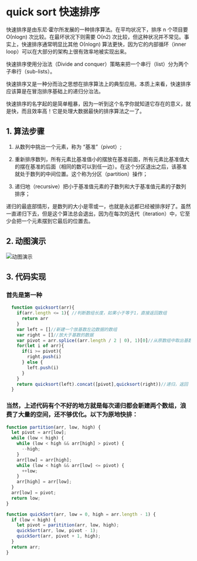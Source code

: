 # quick sort 快速排序

快速排序是由东尼·霍尔所发展的一种排序算法。在平均状况下，排序 n 个项目要 Ο(nlogn) 次比较。在最坏状况下则需要 Ο(n2) 次比较，但这种状况并不常见。事实上，快速排序通常明显比其他 Ο(nlogn) 算法更快，因为它的内部循环（inner loop）可以在大部分的架构上很有效率地被实现出来。

快速排序使用分治法（Divide and conquer）策略来把一个串行（list）分为两个子串行（sub-lists）。

快速排序又是一种分而治之思想在排序算法上的典型应用。本质上来看，快速排序应该算是在冒泡排序基础上的递归分治法。

快速排序的名字起的是简单粗暴，因为一听到这个名字你就知道它存在的意义，就是快，而且效率高！它是处理大数据最快的排序算法之一了。


## 1. 算法步骤

1. 从数列中挑出一个元素，称为 “基准”（pivot）;

2. 重新排序数列，所有元素比基准值小的摆放在基准前面，所有元素比基准值大的摆在基准的后面（相同的数可以到任一边）。在这个分区退出之后，该基准就处于数列的中间位置。这个称为分区（partition）操作；

3. 递归地（recursive）把小于基准值元素的子数列和大于基准值元素的子数列排序；

递归的最底部情形，是数列的大小是零或一，也就是永远都已经被排序好了。虽然一直递归下去，但是这个算法总会退出，因为在每次的迭代（iteration）中，它至少会把一个元素摆到它最后的位置去。


## 2. 动图演示

![动图演示](https://github.com/hustcc/JS-Sorting-Algorithm/blob/master/res/quickSort.gif?raw=true)

## 3. 代码实现

### 首先是第一种
```js
  function quicksort(arr){
    if(arr.length <= 1){ //判断数组长度，如果小于等于1，直接返回数组
      return arr
    }
    var left = []//新建一个放基数左边数据的数组
    var right = []//放大于基数的数据
    var pivot = arr.splice((arr.length / 2 | 0), 1)[0]//从原数组中取出基数
    for(let i of arr){
      if(i >= pivot){
        right.push(i)
      } else {
        left.push(i)
      }
    }
    return quicksort(left).concat([pivot],quicksort(right))//递归，返回
  }
```
### 当然，上述代码有个不好的地方就是每次递归都会新建两个数组，浪费了大量的空间，还不够优化。以下为原地快排：
```js
function partition(arr, low, high) {
  let pivot = arr[low];
  while (low < high) {
    while (low < high && arr[high] > pivot) {
      --high;
    }
    arr[low] = arr[high];
    while (low < high && arr[low] <= pivot) {
      ++low;
    }
    arr[high] = arr[low];
  }
  arr[low] = pivot;
  return low;
}

function quickSort(arr, low = 0, high = arr.length - 1) {
  if (low < high) {
    let pivot = paritition(arr, low, high);
    quickSort(arr, low, pivot - 1);
    quickSort(arr, pivot + 1, high);
  }
  return arr;
}
```
